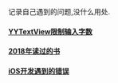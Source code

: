 记录自己遇到的问题,没什么用处.

#### [YYTextView限制输入字数](https://github.com/Mr-yuwei/iOS-Notes/blob/master/YYTextView.md)
#### [2018年读过的书](https://github.com/Mr-yuwei/iOS-Notes/blob/master/2018-Books.md)
#### [iOS开发遇到的错误](https://github.com/Mr-yuwei/iOS-Notes/blob/master/CommonError.md)

